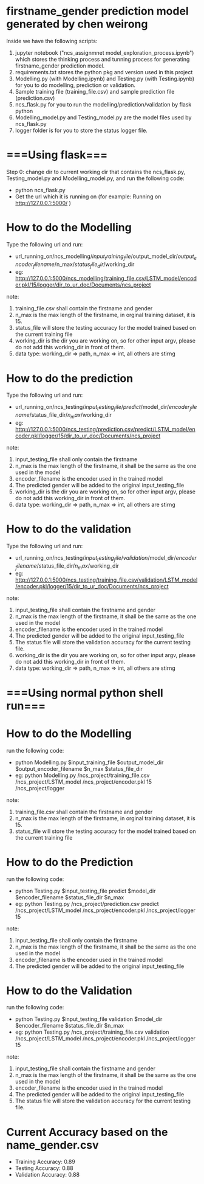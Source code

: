 # firstname_gender prediction model generated by chen weirong

Inside we have the following scripts: 
1. jupyter notebook ("ncs_assignmnet model_exploration_process.ipynb") which stores the thinking process and tunning process for generating firstname_gender prediction model. 
2. requirements.txt stores the python pkg and version used in this project
3. Modelling.py (with Modelling.ipynb) and Testing.py (with Testing.ipynb) for you to do modelling, prediction or validation.
4. Sample training file (training_file.csv) and sample prediction file (prediction.csv)
5. ncs_flask.py for you to run the modelling/prediction/validation by flask python
6. Modelling_model.py and Testing_model.py are the model files used by ncs_flask.py
7. logger folder is for you to store the status logger file.

# ===Using flask=== #
Step 0:
change dir to current working dir that contains the ncs_flask.py, Testing_model.py and Modelling_model.py, and run the following code:
- python ncs_flask.py
- Get the url which it is running on (for example: Running on http://127.0.0.1:5000/ )

# How to do the Modelling #
Type the following url and run:
- url_running_on/ncs_modelling/$input_training_file/$output_model_dir/$output_encoder_filename/$n_max/$status_file_dir/$working_dir
- eg: http://127.0.0.1:5000/ncs_modelling/training_file.csv/LSTM_model/encoder.pkl/15/logger/dir_to_ur_doc/Documents/ncs_project


note:
1. training_file.csv shall contain the firstname and gender
2. n_max is the max length of the firstname, in orginal training dataset, it is 15.
3. status_file will store the testing accuracy for the model trained based on the current training file
4. working_dir is the dir you are working on, so for other input argv, please do not add this working_dir in front of them.
5. data type: working_dir => path, n_max => int, all others are stirng


# How to do the prediction #
Type the following url and run:
- url_running_on/ncs_testing/$input_testing_file/predict/$model_dir/$encoder_filename/$status_file_dir/$n_max/$working_dir
- eg: http://127.0.0.1:5000/ncs_testing/prediction.csv/predict/LSTM_model/encoder.pkl/logger/15/dir_to_ur_doc/Documents/ncs_project

note:
1. input_testing_file shall only contain the firstname
2. n_max is the max length of the firstname, it shall be the same as the one used in the model
3. encoder_filename is the encoder used in the trained model
4. The predicted gender will be added to the original input_testing_file
5. working_dir is the dir you are working on, so for other input argv, please do not add this working_dir in front of them.
6. data type: working_dir => path, n_max => int, all others are stirng


# How to do the validation #
Type the following url and run:
- url_running_on/ncs_testing/$input_testing_file/validation/$model_dir/$encoder_filename/$status_file_dir/$n_max/$working_dir
- eg: http://127.0.0.1:5000/ncs_testing/training_file.csv/validation/LSTM_model/encoder.pkl/logger/15/dir_to_ur_doc/Documents/ncs_project


note:
1. input_testing_file shall contain the firstname and gender
2. n_max is the max length of the firstname, it shall be the same as the one used in the model
3. encoder_filename is the encoder used in the trained model
4. The predicted gender will be added to the original input_testing_file
5. The status file will store the validation accuracy for the current testing file.
6. working_dir is the dir you are working on, so for other input argv, please do not add this working_dir in front of them.
7. data type: working_dir => path, n_max => int, all others are stirng


# ===Using normal python shell run=== #
# How to do the Modelling #
run the following code:
- python Modelling.py $input_training_file $output_model_dir $output_encoder_filename $n_max $status_file_dir
- eg: python Modelling.py /ncs_project/training_file.csv /ncs_project/LSTM_model /ncs_project/encoder.pkl 15 /ncs_project/logger

note:
1. training_file.csv shall contain the firstname and gender
2. n_max is the max length of the firstname, in orginal training dataset, it is 15.
3. status_file will store the testing accuracy for the model trained based on the current training file

# How to do the Prediction #
run the following code:
- python Testing.py $input_testing_file predict $model_dir $encoder_filename $status_file_dir $n_max
- eg: python Testing.py /ncs_project/prediction.csv predict /ncs_project/LSTM_model /ncs_project/encoder.pkl /ncs_project/logger 15

note:
1. input_testing_file shall only contain the firstname
2. n_max is the max length of the firstname, it shall be the same as the one used in the model
3. encoder_filename is the encoder used in the trained model
4. The predicted gender will be added to the original input_testing_file

# How to do the Validation #
run the following code:
- python Testing.py $input_testing_file validation $model_dir $encoder_filename $status_file_dir $n_max
- eg: python Testing.py /ncs_project/training_file.csv validation /ncs_project/LSTM_model /ncs_project/encoder.pkl /ncs_project/logger 15

note:
1. input_testing_file shall contain the firstname and gender
2. n_max is the max length of the firstname, it shall be the same as the one used in the model
3. encoder_filename is the encoder used in the trained model
4. The predicted gender will be added to the original input_testing_file
5. The status file will store the validation accuracy for the current testing file.


# Current Accuracy based on the name_gender.csv #
- Training Accuracy: 0.89
- Testing Accuracy: 0.88
- Validation Accuracy: 0.88

